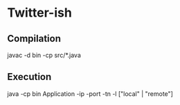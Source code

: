 # Twitter-ish
## Compilation
javac -d bin -cp src/*.java
## Execution
java -cp bin Application -ip <ip address> -port <port number> -tn <team name> -l ["local" | "remote"]
